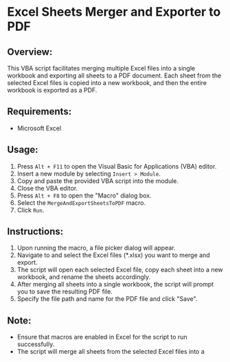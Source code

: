 # Excel Sheets Merger and Exporter to PDF

## Overview:
This VBA script facilitates merging multiple Excel files into a single workbook and exporting all sheets to a PDF document. Each sheet from the selected Excel files is copied into a new workbook, and then the entire workbook is exported as a PDF.

## Requirements:
- Microsoft Excel

## Usage:
1. Press `Alt + F11` to open the Visual Basic for Applications (VBA) editor.
2. Insert a new module by selecting `Insert > Module`.
3. Copy and paste the provided VBA script into the module.
4. Close the VBA editor.
5. Press `Alt + F8` to open the "Macro" dialog box.
6. Select the `MergeAndExportSheetsToPDF` macro.
7. Click `Run`.

## Instructions:
1. Upon running the macro, a file picker dialog will appear.
2. Navigate to and select the Excel files (*.xlsx) you want to merge and export.
3. The script will open each selected Excel file, copy each sheet into a new workbook, and rename the sheets accordingly.
4. After merging all sheets into a single workbook, the script will prompt you to save the resulting PDF file.
5. Specify the file path and name for the PDF file and click "Save".

## Note:
- Ensure that macros are enabled in Excel for the script to run successfully.
- The script will merge all sheets from the selected Excel files into a
